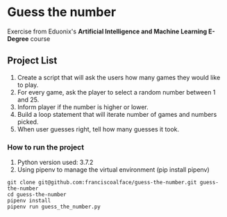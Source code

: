 # Guess the number

Exercise from Eduonix's **Artificial Intelligence and Machine Learning E-Degree** course

## Project List

1. Create a script that will ask the users how many games they would like to play. 
2. For every game, ask the player to select a random number between 1 and 25.
3. Inform player if the number is higher or lower.
4. Build a loop statement that will iterate number of games and numbers picked.
5. When user guesses right, tell how many guesses it took.


### How to run the project
1. Python version used: 3.7.2
2. Using pipenv to manage the virtual environment (pip install pipenv)

```console
git clone git@github.com:franciscoalface/guess-the-number.git guess-the-number
cd guess-the-number
pipenv install
pipenv run guess_the_number.py
```
